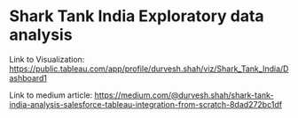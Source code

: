 # Shark Tank India Exploratory data analysis

Link to Visualization: https://public.tableau.com/app/profile/durvesh.shah/viz/Shark_Tank_India/Dashboard1

Link to medium article: https://medium.com/@durvesh.shah/shark-tank-india-analysis-salesforce-tableau-integration-from-scratch-8dad272bc1df
